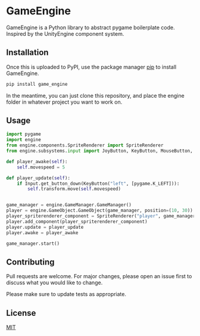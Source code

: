# GameEngine

GameEngine is a Python library to abstract pygame boilerplate code. Inspired by the UnityEngine component system.

## Installation

Once this is uploaded to PyPI, use the package manager [pip](https://pip.pypa.io/en/stable/) to install GameEngine.

```bash
pip install game_engine
```

In the meantime, you can just clone this repository, and place the engine folder in whatever project you want to work on.

## Usage

```python
import pygame
import engine
from engine.components.SpriteRenderer import SpriteRenderer
from engine.subsystems.input import JoyButton, KeyButton, MouseButton, Input

def player_awake(self):
    self.movespeed = 5

def player_update(self):
    if Input.get_button_down(KeyButton("left", [pygame.K_LEFT])):
        self.transform.move(self.movespeed)


game_manager = engine.GameManager.GameManager()
player = engine.GameObject.GameObject(game_manager, position=(10, 30))
player_spriterenderer_component = SpriteRenderer("player", game_manager, init_args={"img_path": "assets/player.png"})
player.add_component(player_spriterenderer_component)
player.update = player_update
player.awake = player_awake

game_manager.start()

```

## Contributing
Pull requests are welcome. For major changes, please open an issue first to discuss what you would like to change.

Please make sure to update tests as appropriate.

## License
[MIT](https://choosealicense.com/licenses/mit/)
